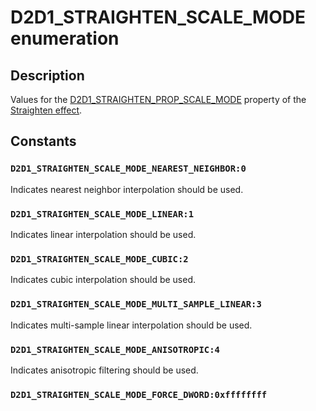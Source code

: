 # D2D1_STRAIGHTEN_SCALE_MODE enumeration

## Description

Values for the [D2D1_STRAIGHTEN_PROP_SCALE_MODE](https://learn.microsoft.com/windows/desktop/api/d2d1effects_2/ne-d2d1effects_2-d2d1_straighten_prop) property of the [Straighten effect](https://learn.microsoft.com/windows/desktop/Direct2D/straighten-effect).

## Constants

### `D2D1_STRAIGHTEN_SCALE_MODE_NEAREST_NEIGHBOR:0`

Indicates nearest neighbor interpolation should be used.

### `D2D1_STRAIGHTEN_SCALE_MODE_LINEAR:1`

Indicates linear interpolation should be used.

### `D2D1_STRAIGHTEN_SCALE_MODE_CUBIC:2`

Indicates cubic interpolation should be used.

### `D2D1_STRAIGHTEN_SCALE_MODE_MULTI_SAMPLE_LINEAR:3`

Indicates multi-sample linear interpolation should be used.

### `D2D1_STRAIGHTEN_SCALE_MODE_ANISOTROPIC:4`

Indicates anisotropic filtering should be used.

### `D2D1_STRAIGHTEN_SCALE_MODE_FORCE_DWORD:0xffffffff`